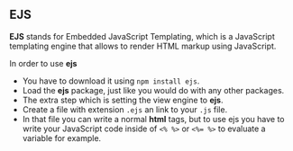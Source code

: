 ## EJS

**EJS** stands for Embedded JavaScript Templating, which is a JavaScript templating engine that allows to render HTML markup using JavaScript.

In order to use **ejs**

* You have to download it using `npm install ejs`.
* Load the **ejs** package, just like you would do with any other packages.
* The extra step which is setting the view engine to **ejs**.
* Create a file with extension `.ejs` an link to your `.js` file.
* In that file you can write a normal **html** tags, but to use ejs you have to write your JavaScript code inside of `<% %>` or `<%= %>` to evaluate a variable for example.


